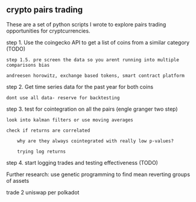 ## crypto pairs trading

These are a set of python scripts I wrote to explore pairs trading opportunities for cryptcurrencies.

step 1. Use the coingecko API to get a list of coins from a similar category (TODO)

    step 1.5. pre screen the data so you arent running into multiple comparisons bias

    andreesen horowitz, exchange based tokens, smart contract platform

step 2. Get time series data for the past year for both coins

    dont use all data- reserve for backtesting

step 3. test for cointegration on all the pairs (engle granger two step)

    look into kalman filters or use moving averages

    check if returns are correlated

        why are they always cointegrated with really low p-values?

        trying log returns

step 4. start logging trades and testing effectiveness (TODO)

Further research:
    use genetic programming to find mean reverting groups of assets

trade 2 uniswap per polkadot